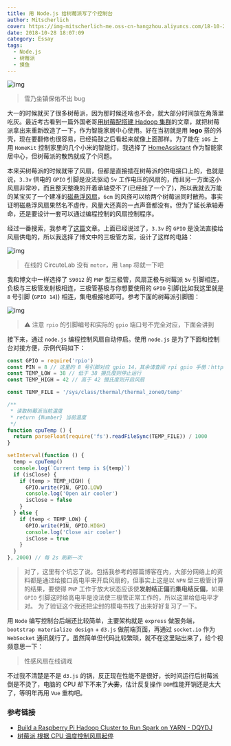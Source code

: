 ```yaml
---
title: 用 Node.js 给树莓派写了个控制台
author: Mitscherlich
cover: https://img-mitscherlich-me.oss-cn-hangzhou.aliyuncs.com/18-10-28/9355618.jpg
date: 2018-10-28 18:07:09
category: Essay
tags:
  - Node.js
  - 树莓派
  - 摸鱼
---
```


![img](https://img-mitscherlich-me.oss-cn-hangzhou.aliyuncs.com/18-10-28/9355618.jpg)

> 雪乃坐镇保佑不出 bug

大一的时候就买了很多树莓派，因为那时候还啥也不会，就大部分时间放在角落里吃灰。最近考古看到一篇外国老哥[用树莓配搭建 Hadoop 集群][hadoop-post]的文章，就把树莓派拿出来重新改造了一下，作为智能家居中心使用。好在当初就是用 **lego** 搭的外壳，现在要翻修也很容易，已经捣鼓之后看起来就像上面那样。为了能在 `iOS` 上用 `HomeKit` 控制家里的几个小米的智能灯，我选择了 [HomeAssistant][home-assistant] 作为智能家居中心，但树莓派的散热就成了个问题。

本来买树莓派的时候就带了风扇，但都是直接插在树莓派的供电接口上的，也就是说，`3.3v` 供电的 `GPIO` 引脚是没法驱动 `5v` 工作电压的风扇的，而且另一方面这小风扇非常吵，而且整天整晚的开着承轴受不了(已经挂了一个了)，所以我就去万能的某宝买了一个建准的[磁悬浮风扇](http://m.uqlsi.top/h.3jMqxrW)，`6cm` 的风径可以给两个树莓派同时散热。事实证明磁悬浮风扇果然名不虚传，风量大还真的一点声音都没有。但为了延长承轴寿命，还是要设计一套可以通过编程控制的风扇控制程序。

<!-- more -->

经过一番搜索，我参考了[这篇][rpi-cooling-post]文章。上面已经说过了，`3.3v` 的 `GPIO` 是没法直接给风扇供电的，所以我选择了博文中的三极管方案，设计了这样的电路：

![img](https://img-mitscherlich-me.oss-cn-hangzhou.aliyuncs.com/18-10-28/87061433.jpg)

> 在线的 CircuteLab 没有 `motor`，用 `lamp` 将就一下吧

我和博文中一样选择了 `S9012` 的 `PNP` 型三极管，风扇正极与树莓派 `5v` 引脚相连，负极与三极管发射极相连，三极管基极与你想要使用的 `GPIO` 引脚(比如我这里就是 `8` 号引脚 (`GPIO 14`)) 相连，集电极接地即可。参考下面的树莓派引脚图：

![img](https://img-mitscherlich-me.oss-cn-hangzhou.aliyuncs.com/18-10-28/30029839.jpg)

> ⚠️ 注意 `rpio` 的引脚编号和实际的 `gpio` 端口号不完全对应，下面会讲到

接下来，通过 `node.js` 编程控制风扇自动停启。使用 `node.js` 是为了下面和控制台对接方便，示例代码如下：

```js
const GPIO = require('rpio')
const PIN = 8 // 这里的 8 号引脚对应 gpio 14，其余请查阅 rpi gpio 手册：https://pinout.xyz/
const TEMP_LOW = 38 // 低于 38 摄氏度则停止运行
const TEMP_HIGH = 42 // 高于 42 摄氏度则开启风扇

const TEMP_FILE = '/sys/class/thermal/thermal_zone0/temp'

/**
 * 读取树莓派当前温度
 * return {Number} 当前温度
 */
function cpuTemp () {
  return parseFloat(require('fs').readFileSync(TEMP_FILE)) / 1000
}

setInterval(function () {
  temp = cpuTemp()
  console.log(`Current temp is ${temp}`)
  if (isClose) {
    if (temp > TEMP_HIGH) {
      GPIO.write(PIN, GPIO.LOW)
      console.log('Open air cooler')
      isClose = false
    }
  } else {
    if (temp < TEMP_LOW) {
      GPIO.write(PIN, GPIO.HIGH)
      console.log('Close air cooler')
      isClose = true
    }
  }
}, 2000) // 每 2s 刷新一次
```

> 对了，这里有个坑忘了说。包括我参考的那篇博客在内，大部分网络上的资料都是通过给接口高电平来开启风扇的，但事实上这是以 `NPN` 型三极管计算的结果，要使得 `PNP` 工作于放大状态应该使**发射结正偏**而**集电结反偏**，如果 `GPIO` 引脚这时给高电平是没法使三极管正常工作的，所以这里给低电平才对。
> 为了验证这个我还把尘封的模电书找了出来好好复习了一下。

用 `Node` 编写控制台后端还比较简单，主要架构就是 `express` 做服务端，`bootstrap materialize design` + `d3.js` 做前端页面，再通过 `socket.io` 作为 `WebSocket` 通讯就行了。虽然简单但代码比较繁琐，就不在这里贴出来了，给个视频意思一下：

<d-player src=http://img-mitscherlich-me.oss-cn-hangzhou.aliyuncs.com/rpi-dashboard/preview.mp4 />

> 性感风扇在线调戏

不过我不清楚是不是 `d3.js` 的锅，反正现在性能不是很好，长时间运行后树莓派倒是不烫了，电脑的 CPU 却下不来了~~大雾~~，估计反复操作 `DOM`性能开销还是太大了，等明年再用 `Vue` 重构吧。

### 参考链接

- [Build a Raspberry Pi Hadoop Cluster to Run Spark on YARN - DQYDJ][hadoop-post]
- [树莓派 根据 CPU 温度控制风扇起停][rpi-cooling-post]

[home-assistant]: https://www.home-assistant.io/hassio/
[hadoop-post]: https://dqydj.com/raspberry-pi-hadoop-cluster-apache-spark-yarn/
[rpi-cooling-post]: https://testerhome.com/topics/8068
